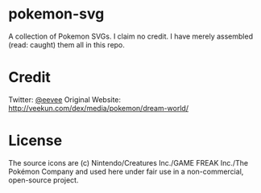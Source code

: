 # pokemon-svg

A collection of Pokemon SVGs.  I claim no credit. I have merely assembled
(read: caught) them all in this repo.

# Credit

Twitter: [@eevee](https://twitter.com/eevee) 
Original Website: http://veekun.com/dex/media/pokemon/dream-world/

# License
The source icons are (c) Nintendo/Creatures Inc./GAME FREAK Inc./The Pokémon
Company and used here under fair use in a non-commercial, open-source project.
